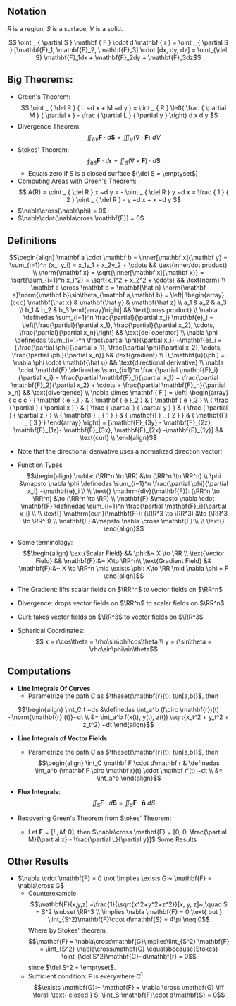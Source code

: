 ## Notation
$R$ is a region, $S$ is a surface, $V$ is a solid.

$$	\oint _ { \partial S } \mathbf { F } \cdot d \mathbf { r } = 	\oint _ { \partial S } [\mathbf{F}_1, \mathbf{F}_2, \mathbf{F}_3] \cdot [dx, dy, dz] = \oint_{\del S} \mathbf{F}_1dx + \mathbf{F}_2dy + \mathbf{F}_3dz$$

## Big Theorems:
- Green's Theorem:
	$$
	\oint _ { \del R } ( L ~d x + M ~d y ) = \iint _ { R } \left( \frac { \partial M } { \partial x } - \frac { \partial L } { \partial y } \right) d x d y
	$$
- Divergence Theorem:
	$$
	\iint_ { \partial V } \mathbf { F } \cdot d \mathbf { S } = \iiint _ { V } ( \nabla \cdot \mathbf { F } ) ~d V
	$$
- Stokes' Theorem:
	$$
	\oint _ { \partial S } \mathbf { F } \cdot d \mathbf { r } = \iint _ { S } ( \nabla \times \mathbf { F } ) \cdot d \mathbf { S }
	$$
	- Equals zero if $S$ is a closed surface $(\del S = \emptyset$)
- Computing Areas with Green's Theorem:
	$$
	A(R) = \oint _ { \del R } x ~d y = - \oint _ { \del R } y ~d x = \frac { 1 } { 2 } \oint _ { \del R } - y ~d x + x ~d y
	$$
- $\nabla\cross(\nabla\phi) = 0$
- $\nabla\cdot(\nabla\cross \mathbf{F}) = 0$


## Definitions

$$\begin{align}
\mathbf a \cdot \mathbf b
= \inner[\mathbf x]{\mathbf y}
= \sum_{i=1}^n {x_i y_i} = x_1y_1 + x_2y_2 + \cdots
&& \text{inner/dot product}
\\
\norm{\mathbf x} = \sqrt{\inner[\mathbf x]{\mathbf x}}
= \sqrt{\sum_{i=1}^n x_i^2}
= \sqrt{x_1^2 + x_2^2 + \cdots}
&& \text{norm}
\\
\mathbf a \cross \mathbf b
= \mathbf{\hat n} \norm{\mathbf a}\norm{\mathbf b}\sin\theta_{\mathbf a,\mathbf b}
= \left| \begin{array}{ccc}
	\mathbf{\hat x} & \mathbf{\hat y} & \mathbf{\hat z} \\
	a_1 & a_2 & a_3 \\
	b_1 & b_2 & b_3
\end{array}\right|
&& \text{cross product}
\\
\nabla
\definedas \sum_{i=1}^n \frac{\partial}{\partial x_i} \mathbf{e}_i
= \left[\frac{\partial}{\partial x_1}, \frac{\partial}{\partial x_2}, \cdots, \frac{\partial}{\partial x_n}\right]
&& \text{del operator}
\\
\nabla \phi
\definedas \sum_{i=1}^n \frac{\partial \phi}{\partial x_i} ~\mathbf{e}_i
= [\frac{\partial \phi}{\partial x_1}, \frac{\partial \phi}{\partial x_2}, \cdots, \frac{\partial \phi}{\partial x_n}]
&& \text{gradient}
\\
D_\mathbf{u}(\phi) = \nabla \phi \cdot \mathbf{\hat u}
&& \text{directional derivative}
\\
\nabla \cdot \mathbf{F}
\definedas \sum_{i=1}^n \frac{\partial \mathbf{F}_i}{\partial x_i} = \frac{\partial \mathbf{F}_1}{\partial x_1} + \frac{\partial \mathbf{F}_2}{\partial x_2} + \cdots + \frac{\partial \mathbf{F}_n}{\partial x_n}
&& \text{divergence}
\\
\nabla \times \mathbf { F }
= \left| \begin{array} { c c c } { \mathbf { e }_1 } & { \mathbf { e }_2 } & { \mathbf { e }_3 } \\ { \frac { \partial } { \partial x } } & { \frac { \partial } { \partial y } } & { \frac { \partial } { \partial z } } \\ { \mathbf{F} _ { 1 } } & { \mathbf{F} _ { 2 } } & { \mathbf{F} _ { 3 } } \end{array} \right|  = [\mathbf{F}_{3y} - \mathbf{F}_{2z}, \mathbf{F}_{1z}- \mathbf{F}_{3x}, \mathbf{F}_{2x} -\mathbf{F}_{1y}]
&& \text{curl}
\\
\end{align}$$
- Note that the directional derivative uses a normalized direction vector!


- Function Types
$$\begin{align}
\nabla: (\RR^n \to \RR) &\to (\RR^n \to \RR^n) \\
\phi &\mapsto \nabla \phi \definedas \sum_{i=1}^n \frac{\partial \phi}{\partial x_i} ~\mathbf{e}_i \\ \\
\text{}
\mathrm{div}(\mathbf{F}): (\RR^n \to \RR^n) &\to (\RR^n \to \RR) \\
\mathbf{F} &\mapsto \nabla \cdot \mathbf{F}
\definedas \sum_{i=1}^n \frac{\partial \mathbf{F}_i}{\partial x_i} \\ \\
\text{}
\mathrm{curl}(\mathbf{F}): (\RR^3 \to \RR^3) &\to (\RR^3 \to \RR^3) \\
\mathbf{F} &\mapsto \nabla \cross \mathbf{F} \\ \\
\text{}
\end{align}$$

- Some terminology:
$$\begin{align}
\text{Scalar Field} && \phi:&~ X \to \RR \\
\text{Vector Field} && \mathbf{F}:&~ X\to \RR^n\\
\text{Gradient Field} && \mathbf{F}:&~ X \to \RR^n \mid \exists \phi: X\to \RR \mid \nabla \phi = F
\end{align}$$

- The Gradient: lifts scalar fields on $\RR^n$ to vector fields on $\RR^n$
- Divergence: drops vector fields on $\RR^n$ to scalar fields on $\RR^n$
- Curl: takes vector fields on $\RR^3$ to vector fields on $\RR^3$


- Spherical Coordinates: $$ x = r\cos\theta = \rho\sin\phi\cos\theta \\ y = r\sin\theta = \rho\sin\phi\sin\theta$$

## Computations

- **Line Integrals Of Curves**
	- Parametrize the path $C$ as $\theset{\mathbf{r}(t): t\in[a,b]}$, then

$$\begin{align}
\int_C f ~ds
&\definedas \int_a^b (f\circ \mathbf{r})(t) ~\norm{\mathbf{r}'(t)}~dt \\
&= \int_a^b f(x(t), y(t), z(t)) \sqrt{x_t^2 + y_t^2 + z_t^2} ~dt
\end{align}$$

- **Line Integrals of Vector Fields**
	- Parametrize the path $C$ as $\theset{\mathbf{r}(t): t\in[a,b]}$, then
$$\begin{align}
\int_C \mathbf F \cdot d\mathbf r 
& \definedas \int_a^b (\mathbf F \circ \mathbf r)(t) \cdot \mathbf r'(t) ~dt \\
&= \int_a^b
\end{align}$$

- **Flux Integrals**:
	$$ \iint_S \mathbf{F}\cdot d\mathbf{S} = \iint_S \mathbf{F}\cdot \mathbf{\hat n} ~dS$$


- Recovering Green's Theorem from Stokes' Theorem:
	- Let $\mathbf{F} = [L, M, 0]$, then $\nabla\cross \mathbf{F} = [0, 0, \frac{\partial M}{\partial x} - \frac{\partial L}{\partial y}]$
Some Results

## Other Results
- $\nabla \cdot \mathbf{F} = 0 \not \implies \exists G:~ \mathbf{F} = \nabla\cross G$
	- Counterexample$$\mathbf{F}(x,y,z) =\frac{1}{\sqrt{x^2+y^2+z^2}}[x, y, z]~,\quad S = S^2 \subset \RR^3 \\ \implies \nabla \mathbf{F} = 0 \text{ but } \iint_{S^2}\mathbf{F}\cdot d\mathbf{S} = 4\pi \neq 0$$
	Where by Stokes' theorem, $$\mathbf{F} = \nabla\cross\mathbf{G}\implies\iint_{S^2} \mathbf{F} = \iint_{S^2} \nabla\cross\mathbf{G} \equalsbecause{Stokes} \oint_{\del S^2}\mathbf{G}~d\mathbf{r} = 0$$
	since $\del S^2 = \emptyset$.  
	- Sufficient condition: $\mathbf{F}$ is everywhere $C^1$
$$\exists \mathbf{G}:~ \mathbf{F} = \nabla \cross \mathbf{G} \iff \forall \text{ closed } S, \iint_S \mathbf{F}\cdot d\mathbf{S} = 0$$
